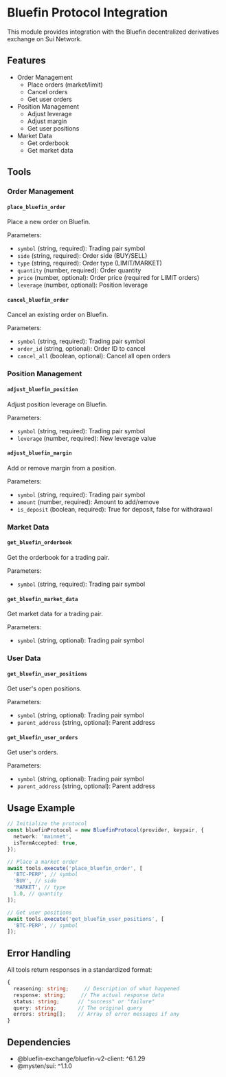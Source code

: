 # Bluefin Protocol Integration

This module provides integration with the Bluefin decentralized derivatives exchange on Sui Network.

## Features

- Order Management
  - Place orders (market/limit)
  - Cancel orders
  - Get user orders
- Position Management
  - Adjust leverage
  - Adjust margin
  - Get user positions
- Market Data
  - Get orderbook
  - Get market data

## Tools

### Order Management

#### `place_bluefin_order`

Place a new order on Bluefin.

Parameters:

- `symbol` (string, required): Trading pair symbol
- `side` (string, required): Order side (BUY/SELL)
- `type` (string, required): Order type (LIMIT/MARKET)
- `quantity` (number, required): Order quantity
- `price` (number, optional): Order price (required for LIMIT orders)
- `leverage` (number, optional): Position leverage

#### `cancel_bluefin_order`

Cancel an existing order on Bluefin.

Parameters:

- `symbol` (string, required): Trading pair symbol
- `order_id` (string, optional): Order ID to cancel
- `cancel_all` (boolean, optional): Cancel all open orders

### Position Management

#### `adjust_bluefin_position`

Adjust position leverage on Bluefin.

Parameters:

- `symbol` (string, required): Trading pair symbol
- `leverage` (number, required): New leverage value

#### `adjust_bluefin_margin`

Add or remove margin from a position.

Parameters:

- `symbol` (string, required): Trading pair symbol
- `amount` (number, required): Amount to add/remove
- `is_deposit` (boolean, required): True for deposit, false for withdrawal

### Market Data

#### `get_bluefin_orderbook`

Get the orderbook for a trading pair.

Parameters:

- `symbol` (string, required): Trading pair symbol

#### `get_bluefin_market_data`

Get market data for a trading pair.

Parameters:

- `symbol` (string, optional): Trading pair symbol

### User Data

#### `get_bluefin_user_positions`

Get user's open positions.

Parameters:

- `symbol` (string, optional): Trading pair symbol
- `parent_address` (string, optional): Parent address

#### `get_bluefin_user_orders`

Get user's orders.

Parameters:

- `symbol` (string, optional): Trading pair symbol
- `parent_address` (string, optional): Parent address

## Usage Example

```typescript
// Initialize the protocol
const bluefinProtocol = new BluefinProtocol(provider, keypair, {
  network: 'mainnet',
  isTermAccepted: true,
});

// Place a market order
await tools.execute('place_bluefin_order', [
  'BTC-PERP', // symbol
  'BUY', // side
  'MARKET', // type
  1.0, // quantity
]);

// Get user positions
await tools.execute('get_bluefin_user_positions', [
  'BTC-PERP', // symbol
]);
```

## Error Handling

All tools return responses in a standardized format:

```typescript
{
  reasoning: string;     // Description of what happened
  response: string;     // The actual response data
  status: string;      // "success" or "failure"
  query: string;       // The original query
  errors: string[];    // Array of error messages if any
}
```

## Dependencies

- @bluefin-exchange/bluefin-v2-client: ^6.1.29
- @mysten/sui: ^1.1.0

